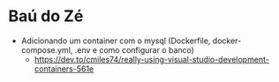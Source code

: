# Baú do Zé

* Adicionando um container com o mysql (Dockerfile, docker-compose.yml, .env e como configurar o banco)
  * https://dev.to/cmiles74/really-using-visual-studio-development-containers-561e
